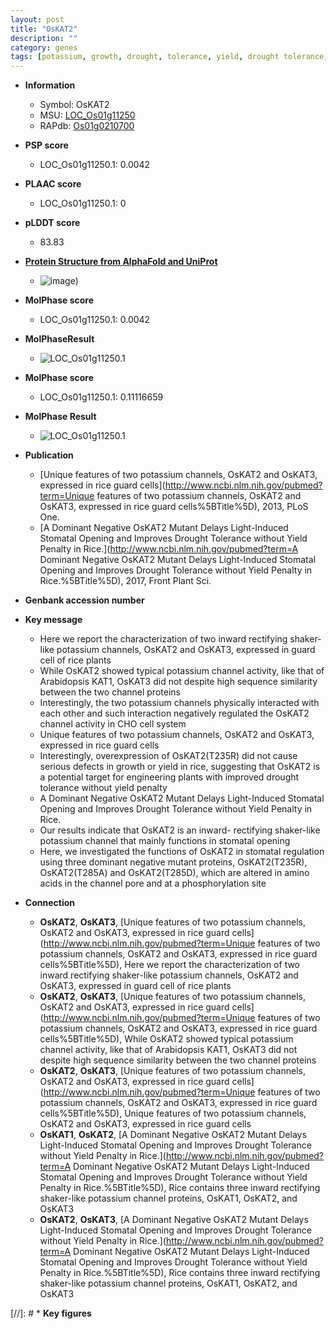 ```yaml
---
layout: post
title: "OsKAT2"
description: ""
category: genes
tags: [potassium, growth, drought, tolerance, yield, drought tolerance, stomatal]
---
```


* **Information**  
    + Symbol: OsKAT2  
    + MSU: [LOC_Os01g11250](http://rice.plantbiology.msu.edu/cgi-bin/ORF_infopage.cgi?orf=LOC_Os01g11250)  
    + RAPdb: [Os01g0210700](http://rapdb.dna.affrc.go.jp/viewer/gbrowse_details/irgsp1?name=Os01g0210700)  

* **PSP score**  
    + LOC_Os01g11250.1: 0.0042 

* **PLAAC score**  
    + LOC_Os01g11250.1: 0 

* **pLDDT score**
    + 83.83

* **[Protein Structure from AlphaFold and UniProt](https://www.uniprot.org/uniprotkb/Q5QNI1/entry#structure)**
    + ![image](https://ricepsp.github.io/images/Q5/AF-Q5QNI1-F1.png))

* **MolPhase score**
    + LOC_Os01g11250.1: 0.0042

* **MolPhaseResult**
    + ![LOC_Os01g11250.1](https://ricepsp.github.io/pictures/LOC_Os01g/LOC_Os01g11250.1.png)

* **MolPhase score**
    + LOC_Os01g11250.1: 0.11116659

* **MolPhase Result**
    + ![LOC_Os01g11250.1](https://304243504.github.io/Pictures/LOC_Os01g/LOC_Os01g11250.1.png)

* **Publication**  
    + [Unique features of two potassium channels, OsKAT2 and OsKAT3, expressed in rice guard cells](http://www.ncbi.nlm.nih.gov/pubmed?term=Unique features of two potassium channels, OsKAT2 and OsKAT3, expressed in rice guard cells%5BTitle%5D), 2013, PLoS One.
    + [A Dominant Negative OsKAT2 Mutant Delays Light-Induced Stomatal Opening and Improves Drought Tolerance without Yield Penalty in Rice.](http://www.ncbi.nlm.nih.gov/pubmed?term=A Dominant Negative OsKAT2 Mutant Delays Light-Induced Stomatal Opening and Improves Drought Tolerance without Yield Penalty in Rice.%5BTitle%5D), 2017, Front Plant Sci.

* **Genbank accession number**  

* **Key message**  
    + Here we report the characterization of two inward rectifying shaker-like potassium channels, OsKAT2 and OsKAT3, expressed in guard cell of rice plants
    + While OsKAT2 showed typical potassium channel activity, like that of Arabidopsis KAT1, OsKAT3 did not despite high sequence similarity between the two channel proteins
    + Interestingly, the two potassium channels physically interacted with each other and such interaction negatively regulated the OsKAT2 channel activity in CHO cell system
    + Unique features of two potassium channels, OsKAT2 and OsKAT3, expressed in rice guard cells
    + Interestingly, overexpression of OsKAT2(T235R) did not cause serious defects in growth or yield in rice, suggesting that OsKAT2 is a potential target for engineering plants with improved drought tolerance without yield penalty
    + A Dominant Negative OsKAT2 Mutant Delays Light-Induced Stomatal Opening and Improves Drought Tolerance without Yield Penalty in Rice.
    + Our results indicate that OsKAT2 is an inward- rectifying shaker-like potassium channel that mainly functions in stomatal opening
    + Here, we investigated the functions of OsKAT2 in stomatal regulation using three dominant negative mutant proteins, OsKAT2(T235R), OsKAT2(T285A) and OsKAT2(T285D), which are altered in amino acids in the channel pore and at a phosphorylation site

* **Connection**  
    + __OsKAT2__, __OsKAT3__, [Unique features of two potassium channels, OsKAT2 and OsKAT3, expressed in rice guard cells](http://www.ncbi.nlm.nih.gov/pubmed?term=Unique features of two potassium channels, OsKAT2 and OsKAT3, expressed in rice guard cells%5BTitle%5D), Here we report the characterization of two inward rectifying shaker-like potassium channels, OsKAT2 and OsKAT3, expressed in guard cell of rice plants
    + __OsKAT2__, __OsKAT3__, [Unique features of two potassium channels, OsKAT2 and OsKAT3, expressed in rice guard cells](http://www.ncbi.nlm.nih.gov/pubmed?term=Unique features of two potassium channels, OsKAT2 and OsKAT3, expressed in rice guard cells%5BTitle%5D), While OsKAT2 showed typical potassium channel activity, like that of Arabidopsis KAT1, OsKAT3 did not despite high sequence similarity between the two channel proteins
    + __OsKAT2__, __OsKAT3__, [Unique features of two potassium channels, OsKAT2 and OsKAT3, expressed in rice guard cells](http://www.ncbi.nlm.nih.gov/pubmed?term=Unique features of two potassium channels, OsKAT2 and OsKAT3, expressed in rice guard cells%5BTitle%5D), Unique features of two potassium channels, OsKAT2 and OsKAT3, expressed in rice guard cells
    + __OsKAT1__, __OsKAT2__, [A Dominant Negative OsKAT2 Mutant Delays Light-Induced Stomatal Opening and Improves Drought Tolerance without Yield Penalty in Rice.](http://www.ncbi.nlm.nih.gov/pubmed?term=A Dominant Negative OsKAT2 Mutant Delays Light-Induced Stomatal Opening and Improves Drought Tolerance without Yield Penalty in Rice.%5BTitle%5D),  Rice contains three inward rectifying shaker-like potassium channel proteins, OsKAT1, OsKAT2, and OsKAT3
    + __OsKAT2__, __OsKAT3__, [A Dominant Negative OsKAT2 Mutant Delays Light-Induced Stomatal Opening and Improves Drought Tolerance without Yield Penalty in Rice.](http://www.ncbi.nlm.nih.gov/pubmed?term=A Dominant Negative OsKAT2 Mutant Delays Light-Induced Stomatal Opening and Improves Drought Tolerance without Yield Penalty in Rice.%5BTitle%5D),  Rice contains three inward rectifying shaker-like potassium channel proteins, OsKAT1, OsKAT2, and OsKAT3

[//]: # * **Key figures**  


